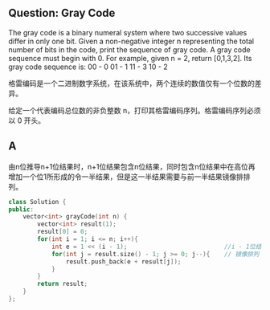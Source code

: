 ## Question: Gray Code

The gray code is a binary numeral system where two successive values differ in only one bit.
Given a non-negative integer n representing the total number of bits in the code, print the sequence of
gray code. A gray code sequence must begin with 0.
For example, given n = 2, return [0,1,3,2]. Its gray code sequence is:
00 - 0
01 - 1
11 - 3
10 - 2 

格雷编码是一个二进制数字系统，在该系统中，两个连续的数值仅有一个位数的差异。

给定一个代表编码总位数的非负整数 n，打印其格雷编码序列。格雷编码序列必须以 0 开头。

## A

由n位推导n+1位结果时，n+1位结果包含n位结果，同时包含n位结果中在高位再增加一个位1所形成的令一半结果，但是这一半结果需要与前一半结果镜像排排列。

```C++
class Solution {
public:
    vector<int> grayCode(int n) {
        vector<int> result(1);
        result[0] = 0;
        for(int i = 1; i <= n; i++){
            int e = 1 << (i - 1);                           //i - 1位结果前增加一位1
            for(int j = result.size() - 1; j >= 0; j--){    // 镜像排列
                result.push_back(e + result[j]);
            }
        }
        return result;
    }
};
```

